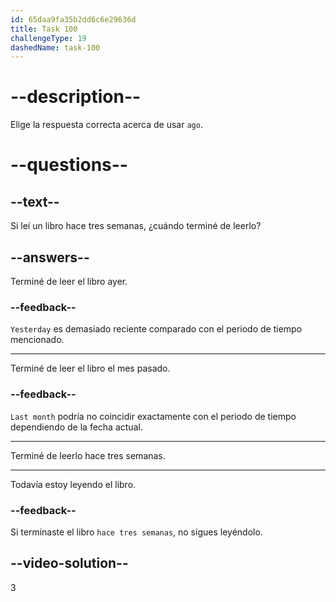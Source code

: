 ```yaml
---
id: 65daa9fa35b2dd6c6e29636d
title: Task 100
challengeType: 19
dashedName: task-100
---
```


# --description--

Elige la respuesta correcta acerca de usar `ago`.

# --questions--

## --text--

Si leí un libro hace tres semanas, ¿cuándo terminé de leerlo?

## --answers--

Terminé de leer el libro ayer.

### --feedback--

`Yesterday` es demasiado reciente comparado con el periodo de tiempo mencionado.

---

Terminé de leer el libro el mes pasado.

### --feedback--

`Last month` podría no coincidir exactamente con el periodo de tiempo dependiendo de la fecha actual.

---

Terminé de leerlo hace tres semanas.

---

Todavía estoy leyendo el libro.

### --feedback--

Si terminaste el libro `hace tres semanas`, no sigues leyéndolo.

## --video-solution--

3
